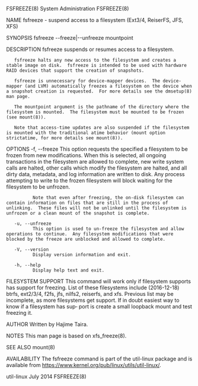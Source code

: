 FSFREEZE(8)                                                                                                                                      System Administration                                                                                                                                      FSFREEZE(8)

NAME
       fsfreeze - suspend access to a filesystem (Ext3/4, ReiserFS, JFS, XFS)

SYNOPSIS
       fsfreeze --freeze|--unfreeze mountpoint

DESCRIPTION
       fsfreeze suspends or resumes access to a filesystem.

       fsfreeze halts any new access to the filesystem and creates a stable image on disk.  fsfreeze is intended to be used with hardware RAID devices that support the creation of snapshots.

       fsfreeze is unnecessary for device-mapper devices.  The device-mapper (and LVM) automatically freezes a filesystem on the device when a snapshot creation is requested.  For more details see the dmsetup(8) man page.

       The mountpoint argument is the pathname of the directory where the filesystem is mounted.  The filesystem must be mounted to be frozen (see mount(8)).

       Note that access-time updates are also suspended if the filesystem is mounted with the traditional atime behavior (mount option strictatime, for more details see mount(8)).

OPTIONS
       -f, --freeze
              This option requests the specified a filesystem to be frozen from new modifications.  When this is selected, all ongoing transactions in the filesystem are allowed to complete, new write system calls are halted, other calls which modify the filesystem are halted, and all dirty data, metadata, and
              log information are written to disk.  Any process attempting to write to the frozen filesystem will block waiting for the filesystem to be unfrozen.

              Note that even after freezing, the on-disk filesystem can contain information on files that are still in the process of unlinking.  These files will not be unlinked until the filesystem is unfrozen or a clean mount of the snapshot is complete.

       -u, --unfreeze
              This option is used to un-freeze the filesystem and allow operations to continue.  Any filesystem modifications that were blocked by the freeze are unblocked and allowed to complete.

       -V, --version
              Display version information and exit.

       -h, --help
              Display help text and exit.

FILESYSTEM SUPPORT
       This command will work only if filesystem supports has support for freezing.  List of these filesystems include (2016-12-18) btrfs, ext2/3/4, f2fs, jfs, nilfs2, reiserfs, and xfs.  Previous list may be incomplete, as more filesystems get support.  If in doubt easiest way to know if a filesystem has sup‐
       port is create a small loopback mount and test freezing it.

AUTHOR
       Written by Hajime Taira.

NOTES
       This man page is based on xfs_freeze(8).

SEE ALSO
       mount(8)

AVAILABILITY
       The fsfreeze command is part of the util-linux package and is available from https://www.kernel.org/pub/linux/utils/util-linux/.

util-linux                                                                                                                                             July 2014                                                                                                                                            FSFREEZE(8)
